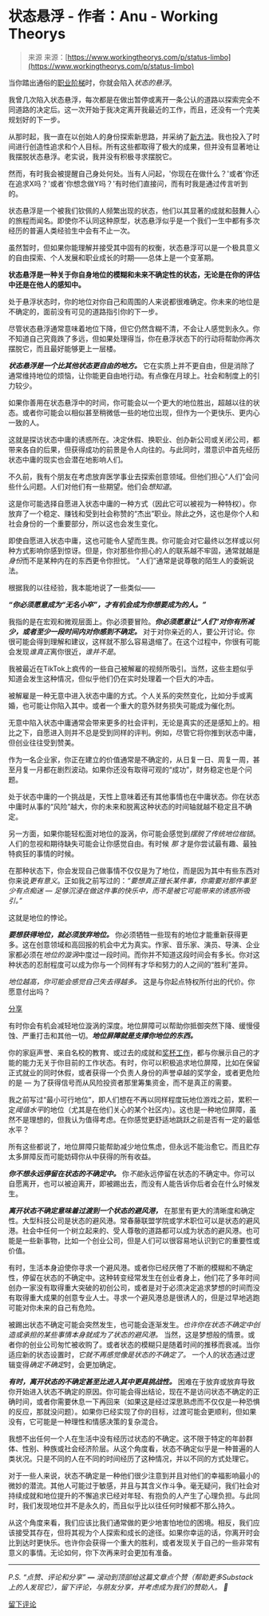 <!--yml

类别：未分类

日期：2024年5月27日14:55:36

-->

# 状态悬浮 - 作者：Anu - Working Theorys

> 来源   来源：[https://www.workingtheorys.com/p/status-limbo](https://www.workingtheorys.com/p/status-limbo)

当你踏出通俗的[职业阶梯](https://en.wikipedia.org/wiki/Career_ladder)时，你就会陷入*状态的悬浮*。

我曾几次陷入状态悬浮，每次都是在做出暂停或离开一条公认的道路以探索完全不同道路的决定后。这一次开始于我决定离开我最近的工作，而且，还没有一个完美规划好的下一步。

从那时起，我一直在以创始人的身份探索新思路，并采纳了[新方法](https://www.workingtheorys.com/p/silicon-valley-small-business)。我也投入了时间进行创造性追求和个人目标。所有这些都取得了极大的成果，但并没有显著地让我摆脱状态悬浮。老实说，我并没有积极寻求摆脱它。

然而，有时我会被提醒自己身处何处。当有人问起，'你现在在做什么？'或者'你还在追求X吗？'或者'你想念做Y吗？'有时他们直接问，而有时我是通过传言听到的。

状态悬浮是一个被我们钦佩的人频繁出现的状态，他们以其显著的成就和鼓舞人心的旅程而闻名。即使你不认同这种原型，状态悬浮似乎是一个我们一生中都有多次经历的普遍人类经验生中会有不止一次。

虽然暂时，但如果你能理解并接受其中固有的权衡，状态悬浮可以是一个极具意义的自由探索、个人发展和职业成长的时期——总体上是一个变革期。

**状态悬浮是一种关于你自身地位的模糊和未来不确定性的状态，无论是在你的评估中还是在他人的感知中。**

处于悬浮状态时，你的地位对你自己和周围的人来说都很难确定。你未来的地位是不确定的，面前没有可见的道路指引你的下一步。

尽管状态悬浮通常意味着地位下降，但它仍然含糊不清，不会让人感觉到永久。你不知道自己究竟跌了多远，但如果处理得当，你在悬浮状态下的行动将帮助你再次摆脱它，而且最好能够更上一层楼。

***状态悬浮是一个比其他状态更自由的地方。*** 它在实质上并不更自由，但是消除了通常维持地位的烦恼，让你能更自由地行动。有点像在月球上。社会和制度上的引力较少。

如果你善用在状态悬浮中的时间，你可能会以一个更大的地位胜出，超越以往的状态。或者你可能会以相似甚至稍微低一些的地位出现，但作为一个更快乐、更内心一致的人。

这就是探访状态中庸的诱惑所在。决定休假、换职业、创办新公司或关闭公司，都带来各自的后果，但获得成功的前景是令人向往的。与此同时，潜意识中首先经历状态中庸的现实也会潜在地影响人们。

不久前，我有个朋友在考虑放弃医学事业去探索创意领域。但他们担心“人们”会问些什么问题。人们对他们有一些期望。他们会*想知道*。  

这是你可能选择自愿进入状态中庸的一种方式（因此它可以被视为一种特权）。你放弃了一个稳定、赚钱和受到社会称赞的“杰出”职业。除此之外，这也是你个人和社会身份的一个重要部分，所以这也会发生变化。  

即使自愿进入状态中庸，这也可能令人望而生畏。你可能会对它最终以怎样或以何种方式影响你感到惊讶。但是，你对那些你担心的人的联系越不牢固，通常就越是*身份*而不是某种内在的东西更令你担忧。 “人们”通常是说尊敬的陌生人的委婉说法。  

根据我的以往经验，我本能地说了一些类似——  

***“你必须愿意成为“无名小卒”，才有机会成为你想要成为的人。”***  

我指的是在宏观和微观层面上。你必须要冒险。***你必须愿意让“人们”对你有所减少，或者至少一段时间内对你感到不确定。*** 对于对你亲近的人，要公开讨论。你很可能会得到理解和建议，这样就不那么容易退缩了。在这个过程中，你很有可能会发现*谁真正*离你很近，*谁并不是*。  

我被最近在TikTok上疯传的一些自己被解雇的视频所吸引。当然，这些主题似乎知道会发生这种情况，但似乎他们仍在实时处理着一个巨大的冲击。  

被解雇是一种无意中进入状态中庸的方式。个人关系的突然变化，比如分手或离婚，也可能让你陷入其中。或者一个重大的意外财务损失可能成为催化剂。  

无意中陷入状态中庸通常会带来更多的社会评判，无论是真实的还是感知上的。相比之下，自愿进入则并不总是受到同样的评判。例如，尽管它将你推到状态中庸，但创业往往受到赞美。  

作为一名企业家，你正在建立的价值通常是不确定的，从日复一日、周复一周，甚至月复一月都在剧烈波动。如果你还没有取得可观的“成功”，财务稳定也是个问题。  

处于状态中庸的一个挑战是，天性上意味着还有其他事情也在中庸状态。你在状态中庸时从事的“风险”越大，你的未来和脱离这种状态的时间轴就越不稳定且不确定。  

另一方面，如果你能轻松面对地位的漩涡，你可能会感觉到*摆脱了传统地位枷锁*。人们的忽视和期待缺失可能会让你感觉自由。有时候 *那* 才是你尝试最有趣、最独特疯狂的事情的时候。

在那种状态下，你会发现自己做事情不仅仅是为了地位，而是因为其中有些东西对你来说*更有意义*。正如我之前写过的：*“要想真正擅长某件事，你需要对那件事至少有点痴迷 — 足够沉浸在做这件事的快乐中，而不是被它可能带来的诱惑所吸引。”*

这就是地位的悖论。

***要想获得地位，就必须放弃地位。*** 你必须牺牲一些现有的地位才能重新获得更多。这在创意领域和高回报的机会中尤为真实。作家、音乐家、演员、导演、企业家都必须在*地位的漩涡*中度过一段时间。而你并不知道这段时间会有多长。你对这种状态的忍耐程度可以成为你与一个同样有才华和努力的人之间的“胜利”差异。

*地位越高，你可能会感觉自己失去得越多。* 这是与你起点特权所付出的代价。你愿意付出吗？

[分享](https://www.workingtheorys.com/p/status-limbo?utm_source=substack&utm_medium=email&utm_content=share&action=share)

有时你会有机会减轻地位漩涡的深度。地位屏障可以帮助你抵御突然下降、缓慢侵蚀、严重打击和其他一切。***地位屏障就是支撑你地位的东西。***

你的家庭声誉、来自名校的教育、或过去的成就和[奖杯工作](https://www.workingtheorys.com/p/trophy-jobs)，都与你展示自己的才能的能力无关于你目前的工作状态。有时，你可以积极追求地位屏障，比如在保留正式就业的同时休假，或者获得一个负责人身份的声誉卓越的奖学金，或者更危险的是 — 为了获得信号而从风险投资者那里筹集资金，而不是真正的需要。

我之前写过“最小可行地位”，即人们想在不再以同样程度玩地位游戏之前，累积一定*阈值水平*的地位（尤其是在他们关心的某个社区内）。这也是一种地位屏障，虽然不是理想的，但我认为值得考虑。在你感觉更舒适地跳跃之前是否有一定的最低水平？

所有这些都说了，地位屏障只能帮助减少地位焦虑，但永远不能治愈它。而且贮存太多屏障反而可能妨碍你从中获得的所有收益。

***你不想永远停留在状态的不确定中。*** 你*不能*永远停留在状态的不确定中。你可以自愿离开，也可以被迫离开，即被踢出去，而没有人能告诉你后者会在什么时候发生。

***离开状态不确定意味着过渡到一个状态的避风港，*** 在那里有更大的清晰度和确定性。大型科技公司是状态的避风港。常春藤联盟学院或学术职位可以是状态的避风港。社会中任何一个树立起来的、受人尊敬的道路都可以成为状态的避风港。也可能是一些新事物，比如一个创业公司，但是人们可以很容易地认识到它的重要性或价值。

有时，生活本身迫使你寻求一个避风港。或者你已经厌倦了不断的模糊和不确定性，停留在状态的不确定中。这种转变经常发生在创业者身上，他们花了多年时间创办一家没有取得重大突破的初创公司，或者是对于必须决定追求梦想的时间而没有取得重大成果的创意专业人士。寻求一个避风港总是很诱人的，但是过早地逃跑可能对你未来的自己有危险。

被踢出状态不确定可能会突然发生，也可能会逐渐发生。*也许你在状态不确定中创造或承担的某些事情本身就成为了状态的避风港。* 当然，这是梦想般的情景。或者你的创业公司匆忙被收购了。或者状态的模糊只是随着时间的推移而衰减。当你适应新的状态设置时，*它就不再感觉像是状态的不确定了。* 一个人的状态通过逻辑变得*确定不确定*时，会更加确定。

***有时，离开状态的不确定甚至比进入其中更具挑战性。*** 困难在于放弃或放弃导致你开始进入状态不确定的原因。你可能会得出结论，现在不是访问状态不确定的正确时间，或者你需要休息一下再回来（如果这是经过深思熟虑而不仅仅是一种恐惧的反应，那就没问题）。如果你已经实现了你的目标，过渡可能会更顺利，但如果没有，它可能是一种理性和情感决策的复杂混合。

我想不出任何一个人在生活中没有经历过状态的不确定。这不限于特定的年龄群体、性别、种族或社会经济阶层。从这个角度看，状态不确定似乎是一种普遍的人类状况。只是不同的人在不同的时间经历了这种情况，并以不同的方式处理它。

对于一些人来说，状态不确定是一种他们很少注意到并且对他们的幸福影响最小的微妙的潜流。其他人可能过于敏感，并且与其含义作斗争。毫无疑问，我们社会对持续成就和地位提升的不懈追求已经对年轻、有抱负的人产生了心理负担。与此同时，我们发现地位并不是永久的，而且似乎比以往任何时候都不那么持久。

从这个角度来看，我们应该比我们通常做的更少地害怕地位的困境。相反，我们应该接受其存在，但将其视为个人探索和成长的途径。如果你幸运的话，你离开时会比到达时更快乐。也许你会获得一个重大的胜利，或者发现关于自己的一些非常有意义的事情。无论如何，你下次再来时会更加有准备。

* * *

*P.S. “点赞、评论和分享” **—** 滚动到顶部给这篇文章点个赞（帮助更多Substack上的人发现它），留下评论，与朋友分享，并考虑成为我们的赞助人。 🙏*

[留下评论](https://www.workingtheorys.com/p/status-limbo/comments)
